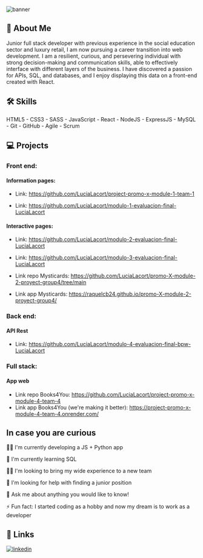 
![banner](https://github.com/LuciaLacort/LuciaLacort/assets/122998033/01bc0afb-6c0a-4a53-a8d7-b9542437b095)


## 🚀 About Me

Junior full stack developer with previous experience in the social education sector and luxury retail, I am now pursuing a career transition into web development. I am a resilient, curious, and persevering individual with strong decision-making and communication skills, able to effectively interface with different layers of the business. I have discovered a passion for APIs, SQL, and databases, and I enjoy displaying this data on a front-end created with React.


## 🛠 Skills
 HTML5 - CSS3 - SASS - JavaScript - React - NodeJS - ExpressJS - MySQL - Git - GitHub - Agile - Scrum

 
## 💻 Projects

### Front end:

#### Information pages:

- Link: https://github.com/LuciaLacort/project-promo-x-module-1-team-1 

- Link: https://github.com/LuciaLacort/modulo-1-evaluacion-final-LuciaLacort

#### Interactive pages: 

- Link: https://github.com/LuciaLacort/modulo-2-evaluacion-final-LuciaLacort

- Link: https://github.com/LuciaLacort/modulo-3-evaluacion-final-LuciaLacort

- Link repo Mysticards: https://github.com/LuciaLacort/promo-X-module-2-proyect-group4/tree/main
- Link app Mysticards: https://raquelcb24.github.io/promo-X-module-2-proyect-group4/

### Back end: 

#### API Rest

- Link: https://github.com/LuciaLacort/modulo-4-evaluacion-final-bpw-LuciaLacort

### Full stack: 

#### App web

- Link repo Books4You: https://github.com/LuciaLacort/project-promo-x-module-4-team-4
- Link app Books4You (we're making it better): https://project-promo-x-module-4-team-4.onrender.com/

 
## In case you are curious

👩‍💻 I'm currently developing a JS + Python app

🧠 I'm currently learning SQL 

👯‍♀️ I'm looking to bring my wide experience to a new team

🤔 I'm looking for help with finding a junior position

💬 Ask me about anything you would like to know!

⚡️ Fun fact: I started coding as a hobby and now my dream is to work as a developer


## 🔗 Links

[![linkedin](https://img.shields.io/badge/linkedin-0A66C2?style=for-the-badge&logo=linkedin&logoColor=white)](https://www.linkedin.com/feed/?highlightedUpdateType=SHARED_BY_YOUR_NETWORK&highlightedUpdateUrn=urn%3Ali%3Aactivity%3A7210937491875393536)
